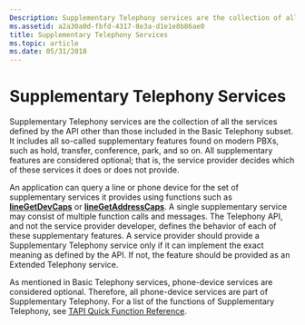 ```yaml
---
Description: Supplementary Telephony services are the collection of all the services defined by the API other than those included in the Basic Telephony subset.
ms.assetid: a2a30a0d-fbfd-4317-8e3a-d1e1e8b86ae0
title: Supplementary Telephony Services
ms.topic: article
ms.date: 05/31/2018
---
```


# Supplementary Telephony Services

Supplementary Telephony services are the collection of all the services defined by the API other than those included in the Basic Telephony subset. It includes all so-called supplementary features found on modern PBXs, such as hold, transfer, conference, park, and so on. All supplementary features are considered optional; that is, the service provider decides which of these services it does or does not provide.

An application can query a line or phone device for the set of supplementary services it provides using functions such as [**lineGetDevCaps**](https://msdn.microsoft.com/en-us/library/ms735735(v=VS.85).aspx) or [**lineGetAddressCaps**](https://msdn.microsoft.com/en-us/library/ms735674(v=VS.85).aspx). A single supplementary service may consist of multiple function calls and messages. The Telephony API, and not the service provider developer, defines the behavior of each of these supplementary features. A service provider should provide a Supplementary Telephony service only if it can implement the exact meaning as defined by the API. If not, the feature should be provided as an Extended Telephony service.

As mentioned in Basic Telephony services, phone-device services are considered optional. Therefore, all phone-device services are part of Supplementary Telephony. For a list of the functions of Supplementary Telephony, see [TAPI Quick Function Reference](https://msdn.microsoft.com/en-us/library/ms737239(v=VS.85).aspx).

 

 



